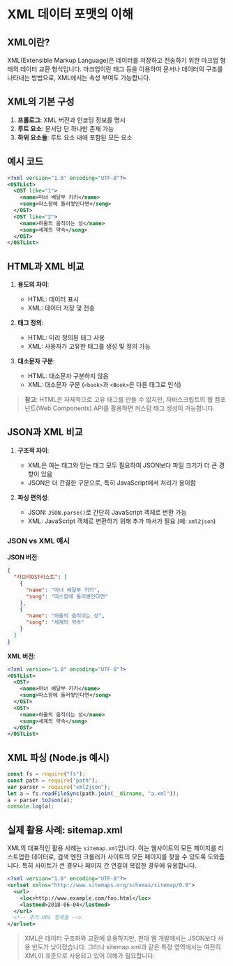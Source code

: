 # XML 데이터 포맷의 이해

## XML이란?

XML(Extensible Markup Language)은 데이터를 저장하고 전송하기 위한 마크업 형태의 데이터 교환 형식입니다. 마크업이란 태그 등을 이용하여 문서나 데이터의 구조를 나타내는 방법으로, XML에서는 속성 부여도 가능합니다.

## XML의 기본 구성

1. **프롤로그**: XML 버전과 인코딩 정보를 명시
2. **루트 요소**: 문서당 단 하나만 존재 가능
3. **하위 요소들**: 루트 요소 내에 포함된 모든 요소

## 예시 코드

```xml
<?xml version="1.0" encoding="UTF-8"?>
<OSTList>
  <OST like="1">
    <name>마녀 배달부 키키</name>
    <song>따스함에 둘러쌓인다면</song>
  </OST>
  <OST like="2">
    <name>하울의 움직이는 성</name>
    <song>세계의 약속</song>
  </OST>
</OSTList>
```

## HTML과 XML 비교

1. **용도의 차이**:

   - HTML: 데이터 표시
   - XML: 데이터 저장 및 전송

2. **태그 정의**:

   - HTML: 미리 정의된 태그 사용
   - XML: 사용자가 고유한 태그를 생성 및 정의 가능

3. **대소문자 구분**:
   - HTML: 대소문자 구분하지 않음
   - XML: 대소문자 구분 (`<book>`과 `<Book>`은 다른 태그로 인식)

> **참고**: HTML은 자체적으로 고유 태그를 만들 수 없지만, 자바스크립트의 웹 컴포넌트(Web Components) API를 활용하면 커스텀 태그 생성이 가능합니다.

## JSON과 XML 비교

1. **구조적 차이**:

   - XML은 여는 태그와 닫는 태그 모두 필요하여 JSON보다 파일 크기가 더 큰 경향이 있음
   - JSON은 더 간결한 구문으로, 특히 JavaScript에서 처리가 용이함

2. **파싱 편의성**:
   - JSON: `JSON.parse()`로 간단히 JavaScript 객체로 변환 가능
   - XML: JavaScript 객체로 변환하기 위해 추가 파서가 필요 (예: `xml2json`)

### JSON vs XML 예시

**JSON 버전**:

```json
{
  "지브리OST리스트": [
    {
      "name": "마녀 배달부 키키",
      "song": "따스함에 둘러쌓인다면"
    },
    {
      "name": "하울의 움직이는 성",
      "song": "세계의 약속"
    }
  ]
}
```

**XML 버전**:

```xml
<?xml version="1.0" encoding="UTF-8"?>
<OSTList>
  <OST>
    <name>마녀 배달부 키키</name>
    <song>따스함에 둘러쌓인다면</song>
  </OST>
  <OST>
    <name>하울의 움직이는 성</name>
    <song>세계의 약속</song>
  </OST>
</OSTList>
```

## XML 파싱 (Node.js 예시)

```javascript
const fs = require("fs");
const path = require("path");
var parser = require("xml2json");
let a = fs.readFileSync(path.join(__dirname, "a.xml"));
a = parser.toJson(a);
console.log(a);
```

## 실제 활용 사례: sitemap.xml

XML의 대표적인 활용 사례는 `sitemap.xml`입니다. 이는 웹사이트의 모든 페이지를 리스트업한 데이터로, 검색 엔진 크롤러가 사이트의 모든 페이지를 찾을 수 있도록 도와줍니다. 특히 사이트가 큰 경우나 페이지 간 연결이 복잡한 경우에 유용합니다.

```xml
<?xml version="1.0" encoding="UTF-8"?>
<urlset xmlns="http://www.sitemaps.org/schemas/sitemap/0.9">
  <url>
    <loc>http://www.example.com/foo.html</loc>
    <lastmod>2018-06-04</lastmod>
  </url>
  <!-- 추가 URL 항목들 -->
</urlset>
```

> XML은 데이터 구조화와 교환에 유용하지만, 현대 웹 개발에서는 JSON보다 사용 빈도가 낮아졌습니다. 그러나 sitemap.xml과 같은 특정 영역에서는 여전히 XML이 표준으로 사용되고 있어 이해가 필요합니다.
